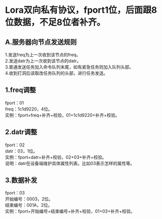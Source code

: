 # Lora双向私有协议，fport1位，后面跟8位数据，不足8位者补齐。

## A.服务器向节点发送规则
1.发送freq为上一次收到该节点的freq。  
2.发送datr为上一次收到该节点的datr。  
3.普通发送任务加入命令队列末尾，如有紧急任务则加入队列头部。  
4.收到打洞后读取改任务队列的头部，进行任务发送。

## 1.freq调整  
fport：01  
freq：1c1d9220，4位。   
实例：fport+freq+补齐+校验，01+1c1d9220+补齐+校验。  

## 2.datr调整   
fport：02   
datr：03，1位。   
实例：fport+datr+补齐+校验，02+03+补齐+校验。  
说明：datr在设备端维护具体属性列表。比如03表示怎样的属性等。

## 3.数据补发   
fport：03   
开始编号：0003，2位。  
结束编号：001A，2位。  
实例：fport+开始编号+结束编号+补齐+校验，01+03+补齐+校验。    


